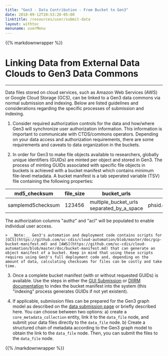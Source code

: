 ```yaml
---
title: "Gen3 - Data Contribution - From Bucket to Gen3"
date: 2018-09-12T20:53:20-05:00
linktitle: /resources/user/submit-data
layout: withtoc
menuname: userMenu
---
```

{{% markdownwrapper %}}
# Linking Data from External Data Clouds to Gen3 Data Commons
***

Data files stored on cloud services, such as Amazon Web Services (AWS) or Google Cloud Storage (GCS), can be linked to a Gen3 data commons via normal submission and indexing. Below are listed guidelines and considerations regarding the specific processes of submission and indexing.

1. Consider required authorization controls for the data and how/where Gen3 will synchronize user authorization information. This information is important to communicate with CTDS/commons operators. Depending on your data access and authorization requirements, there are some requirements and caveats to data organization in the buckets.

2. In order for Gen3 to make file objects available to researchers, globally unique identifiers (GUIDs) are minted per object and stored in Gen3. The process of minting GUIDs associated with specific file objects in buckets is achieved with a bucket manifest which contains minimum file-level metadata. A bucket manifest is a tab seperated variable (TSV) file containing the following properties:

| md5_checksum | file_size | bucket_urls | acl | authz |
| --- | --- | --- | --- | --- |
| samplemd5checksum | 123456 | multiple_bucket_urls separated_by_a_space | phsid.consent# | program_project_consent |

The authorization columns "authz" and "acl" will be populated to enable individual user access.

    > __Note:__ Gen3's automation and deployment code contains scripts for [GCS](https://github.com/uc-cdis/cloud-automation/blob/master/doc/gcp-bucket-manifest.md) and [AWS](https://github.com/uc-cdis/cloud-automation/blob/master/doc/bucket-manifest.md) that can generate an object manifest of a bucket. Keep in mind that using these scripts requires using Gen3's full deployment code and, depending on the amount of data, calculating checksums for files can be costly and take time.

3. Once a complete bucket manifest (with or without requested GUIDs) is available. Use the steps in either the [GUI Submission](/resources/user/gui-submission) or [DIIRM documentation](/resources/user/diirm-submission) to index the bucket manifest into the system (this "indexing" process generates GUIDs if not yet existent).

4. If applicable, submission files can be prepared for the Gen3 graph model as described on the [data submission page](https://gen3.org/resources/user/submit-data/#4-submit-additional-project-metadata) or briefly described here. You can choose between two options: a) create a `core_metadata_collection` entity, link it to the `data_file` node, and submit your data files directly to the `data_file` node. b) Create a structured chain of metadata according to the Gen3 graph model to obtain the link to the `data_file` node. Then, you can submit the files to the `data_file` node.

{{% /markdownwrapper %}}
